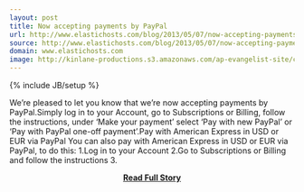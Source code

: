 ```yaml
---
layout: post
title: Now accepting payments by PayPal
url: http://www.elastichosts.com/blog/2013/05/07/now-accepting-payments-by-paypal/
source: http://www.elastichosts.com/blog/2013/05/07/now-accepting-payments-by-paypal/
domain: www.elastichosts.com
image: http://kinlane-productions.s3.amazonaws.com/ap-evangelist-site/curated/screenshots/8401_www_elastichosts_com.png
---
```

{% include JB/setup %}<p>We’re pleased to let you know that we’re now accepting payments by PayPal.Simply log in to your Account, go to Subscriptions or Billing, follow the instructions, under ‘Make your payment’ select ‘Pay with new PayPal’ or ‘Pay with PayPal one-off payment’.Pay with American Express in USD or EUR via PayPal You can also pay with American Express in USD or EUR via PayPal, to do this: 1.Log in to your Account 2.Go to Subscriptions or Billing and follow the instructions 3.</p>
<center><p><a href="http://www.elastichosts.com/blog/2013/05/07/now-accepting-payments-by-paypal/" style='padding:25px; font-sze:18px; font-weight: bold;'>Read Full Story</a></p></center>
